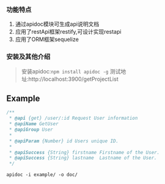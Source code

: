 ### 功能特点

1. 通过apidoc模块可生成api说明文档
2. 应用了restApi框架restify,可设计实现restapi  
3. 应用了ORM框架sequelize


### 安装及其他介绍
>安装apidoc:`npm install apidoc -g`
>测试地址:http://localhost:3900/getProjectList


## Example

```javascript
/**
 * @api {get} /user/:id Request User information
 * @apiName GetUser
 * @apiGroup User
 *
 * @apiParam {Number} id Users unique ID.
 *
 * @apiSuccess {String} firstname Firstname of the User.
 * @apiSuccess {String} lastname  Lastname of the User.
 */
```

`apidoc -i example/ -o doc/`
